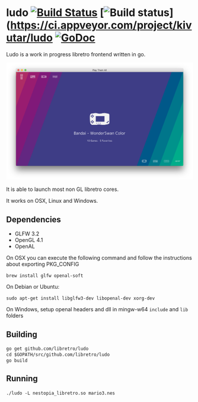 # ludo [![Build Status](https://travis-ci.org/libretro/ludo.svg?branch=master)](https://travis-ci.org/libretro/ludo) [![Build status](https://ci.appveyor.com/api/projects/status/o3alckoqebr5t4s4?svg=true)](https://ci.appveyor.com/project/kivutar/ludo [![GoDoc](https://godoc.org/github.com/libretro/ludo?status.svg)](https://godoc.org/github.com/libretro/ludo)

Ludo is a work in progress libretro frontend written in go.

<img src="assets/illustration.png" />

It is able to launch most non GL libretro cores.

It works on OSX, Linux and Windows.

## Dependencies

 * GLFW 3.2
 * OpenGL 4.1
 * OpenAL

On OSX you can execute the following command and follow the instructions about exporting PKG_CONFIG

    brew install glfw openal-soft

On Debian or Ubuntu:

    sudo apt-get install libglfw3-dev libopenal-dev xorg-dev

On Windows, setup openal headers and dll in mingw-w64 `include` and `lib` folders

## Building

    go get github.com/libretro/ludo
    cd $GOPATH/src/github.com/libretro/ludo
    go build

## Running

    ./ludo -L nestopia_libretro.so mario3.nes
